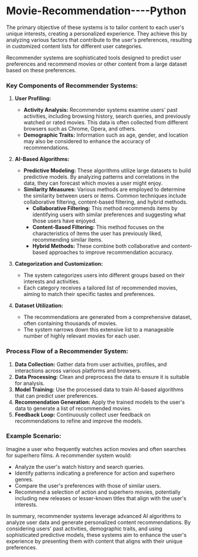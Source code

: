 # Movie-Recommendation----Python

The primary objective of these systems is to tailor content to each user's unique interests, creating a personalized experience. They achieve this by analyzing various factors that contribute to the user's preferences, resulting in customized content lists for different user categories.

Recommender systems are sophisticated tools designed to predict user preferences and recommend movies or other content from a large dataset based on these preferences. 

### Key Components of Recommender Systems:

1. **User Profiling:**
   - **Activity Analysis:** Recommender systems examine users' past activities, including browsing history, search queries, and previously watched or rated movies. This data is often collected from different browsers such as Chrome, Opera, and others.
   - **Demographic Traits:** Information such as age, gender, and location may also be considered to enhance the accuracy of recommendations.

2. **AI-Based Algorithms:**
   - **Predictive Modeling:** These algorithms utilize large datasets to build predictive models. By analyzing patterns and correlations in the data, they can forecast which movies a user might enjoy.
   - **Similarity Measures:** Various methods are employed to determine the similarity between users or items. Common techniques include collaborative filtering, content-based filtering, and hybrid methods.
     - **Collaborative Filtering:** This method recommends items by identifying users with similar preferences and suggesting what those users have enjoyed.
     - **Content-Based Filtering:** This method focuses on the characteristics of items the user has previously liked, recommending similar items.
     - **Hybrid Methods:** These combine both collaborative and content-based approaches to improve recommendation accuracy.

3. **Categorization and Customization:**
   - The system categorizes users into different groups based on their interests and activities.
   - Each category receives a tailored list of recommended movies, aiming to match their specific tastes and preferences.

4. **Dataset Utilization:**
   - The recommendations are generated from a comprehensive dataset, often containing thousands of movies.
   - The system narrows down this extensive list to a manageable number of highly relevant movies for each user.

### Process Flow of a Recommender System:

1. **Data Collection:** Gather data from user activities, profiles, and interactions across various platforms and browsers.
2. **Data Processing:** Clean and preprocess the data to ensure it is suitable for analysis.
3. **Model Training:** Use the processed data to train AI-based algorithms that can predict user preferences.
4. **Recommendation Generation:** Apply the trained models to the user's data to generate a list of recommended movies.
5. **Feedback Loop:** Continuously collect user feedback on recommendations to refine and improve the models.

### Example Scenario:

Imagine a user who frequently watches action movies and often searches for superhero films. A recommender system would:
- Analyze the user's watch history and search queries.
- Identify patterns indicating a preference for action and superhero genres.
- Compare the user's preferences with those of similar users.
- Recommend a selection of action and superhero movies, potentially including new releases or lesser-known titles that align with the user's interests.

In summary, recommender systems leverage advanced AI algorithms to analyze user data and generate personalized content recommendations. By considering users' past activities, demographic traits, and using sophisticated predictive models, these systems aim to enhance the user's experience by presenting them with content that aligns with their unique preferences.
